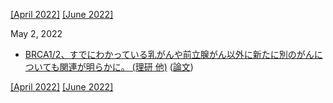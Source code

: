 [\[April 2022\]](2204.md) [\[June 2022\]](2206.md)

May 2, 2022
* [BRCA1/2、すでにわかっている乳がんや前立腺がん以外に新たに別のがんについても関連が明らかに。 (理研 他)](https://www.riken.jp/press/2022/20220415_1/index.html) ([論文](https://jamanetwork.com/journals/jamaoncology/fullarticle/2791277))

[\[April 2022\]](2204.md) [\[June 2022\]](2206.md)
